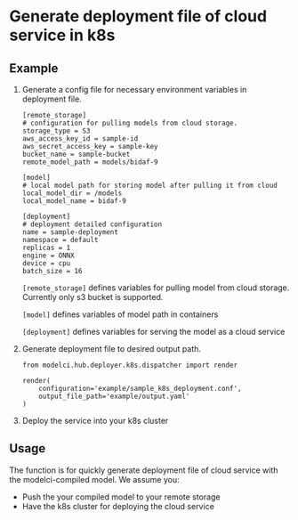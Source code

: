 # Generate deployment file of cloud service in k8s

## Example

<ol>

<li> Generate a config file for necessary environment variables in deployment file.

```
[remote_storage]
# configuration for pulling models from cloud storage.
storage_type = S3
aws_access_key_id = sample-id
aws_secret_access_key = sample-key
bucket_name = sample-bucket
remote_model_path = models/bidaf-9

[model]
# local model path for storing model after pulling it from cloud
local_model_dir = /models
local_model_name = bidaf-9

[deployment]
# deployment detailed configuration
name = sample-deployment
namespace = default
replicas = 1
engine = ONNX
device = cpu
batch_size = 16
```

`[remote_storage]` defines variables for pulling model from cloud storage. Currently only s3 bucket is supported.

`[model]` defines variables of model path in containers

`[deployment]` defines variables for serving the model as a cloud service

</li>

<li> Generate deployment file to desired output path.

```
from modelci.hub.deployer.k8s.dispatcher import render

render(
    configuration='example/sample_k8s_deployment.conf',
    output_file_path='example/output.yaml'
)
```

</li>

<li> Deploy the service into your k8s cluster

</li>
</ol>


## Usage

The function is for quickly generate deployment file of cloud service with the modelci-compiled model.
We assume you:
- Push the your compiled model to your remote storage
- Have the k8s cluster for deploying the cloud service

